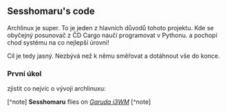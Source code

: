 ## Sesshomaru's code

Archlinux je super. To je jeden z hlavních důvodů tohoto projektu. Kde se obyčejný posunovač z ČD Cargo naučí programovat v Pythonu. a pochopí chod systému na co nejlepší úrovni! 

Cíl je tedy jasný. Nezbývá než k němu směřovat a dotáhnout vše do konce.

### První úkol

zjistit co nejvíc o vývoji archlinuxu:

[^note]
**Sesshomaru** flies on [_Garuda i3WM_](https://garudalinux.org/downloads.html)
[^note]

